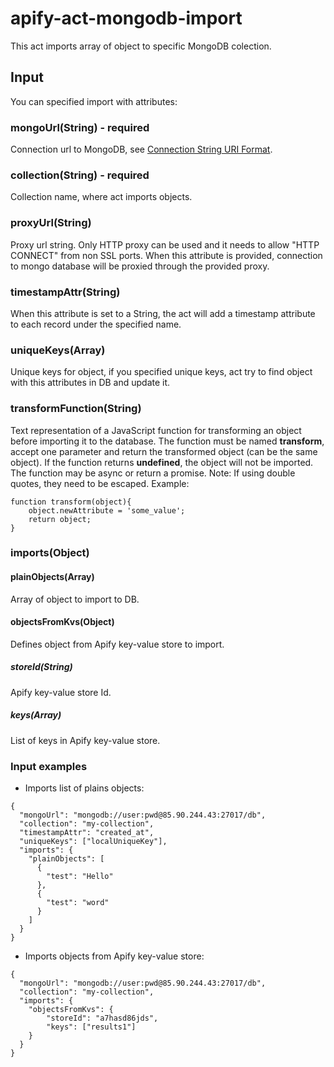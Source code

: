 # apify-act-mongodb-import
This act imports array of object to specific MongoDB colection.

## Input
You can specified import with attributes:

### mongoUrl(String) - **required**
Connection url to MongoDB, see [Connection String URI Format](https://docs.mongodb.com/manual/reference/connection-string/).

### collection(String) - **required**
Collection name, where act imports objects.

### proxyUrl(String)
Proxy url string. Only HTTP proxy can be used and it needs to allow "HTTP CONNECT" from non SSL ports. When this attribute
is provided, connection to mongo database will be proxied through the provided proxy.

### timestampAttr(String)
When this attribute is set to a String, the act will add a timestamp attribute to each record under the specified name.

### uniqueKeys(Array)
Unique keys for object, if you specified unique keys, act try to find object with this attributes in DB and update it.

### transformFunction(String)
Text representation of a JavaScript function for transforming an object before importing it to the database. The function must be named __transform__, accept one parameter and return the transformed object (can be the same object). If the function returns __undefined__, the object will not be imported. The function may be async or return a promise. Note: If using double quotes, they need to be escaped. Example:
```
function transform(object){
    object.newAttribute = 'some_value';
    return object;
}
```

### imports(Object)

#### plainObjects(Array)
Array of object to import to DB.

#### objectsFromKvs(Object)
Defines object from Apify key-value store to import.

##### storeId(String)
Apify key-value store Id.

##### keys(Array)
List of keys in Apify key-value store.

### Input examples
- Imports list of plains objects:
```
{
  "mongoUrl": "mongodb://user:pwd@85.90.244.43:27017/db",
  "collection": "my-collection",
  "timestampAttr": "created_at",
  "uniqueKeys": ["localUniqueKey"],
  "imports": {
    "plainObjects": [
      {
        "test": "Hello"
      },
      {
        "test": "word"
      }
    ]
  }
}
```

- Imports objects from Apify key-value store:
```
{
  "mongoUrl": "mongodb://user:pwd@85.90.244.43:27017/db",
  "collection": "my-collection",
  "imports": {
    "objectsFromKvs": {
        "storeId": "a7hasd86jds",
        "keys": ["results1"]
    }
  }
}
```
